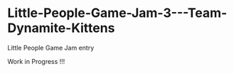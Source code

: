 Little-People-Game-Jam-3---Team-Dynamite-Kittens
================================================

Little People Game Jam entry

Work in Progress !!!
